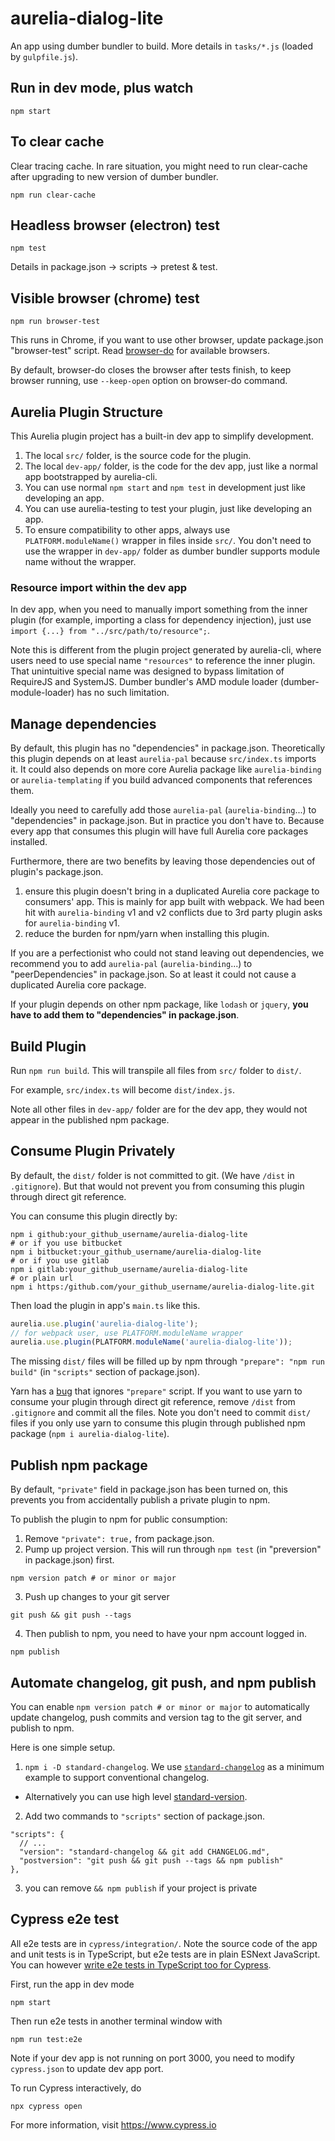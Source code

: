 # aurelia-dialog-lite

An app using dumber bundler to build. More details in `tasks/*.js` (loaded by `gulpfile.js`).

## Run in dev mode, plus watch

    npm start

## To clear cache

Clear tracing cache. In rare situation, you might need to run clear-cache after upgrading to new version of dumber bundler.

    npm run clear-cache

## Headless browser (electron) test

    npm test

Details in package.json -> scripts -> pretest & test.

## Visible browser (chrome) test

    npm run browser-test

This runs in Chrome, if you want to use other browser, update package.json "browser-test" script. Read [browser-do](https://github.com/3cp/browser-do) for available browsers.

By default, browser-do closes the browser after tests finish, to keep browser running, use `--keep-open` option on browser-do command.


## Aurelia Plugin Structure

This Aurelia plugin project has a built-in dev app to simplify development.

1. The local `src/` folder, is the source code for the plugin.
2. The local `dev-app/` folder, is the code for the dev app, just like a normal app bootstrapped by aurelia-cli.
3. You can use normal `npm start` and `npm test` in development just like developing an app.
4. You can use aurelia-testing to test your plugin, just like developing an app.
5. To ensure compatibility to other apps, always use `PLATFORM.moduleName()` wrapper in files inside `src/`. You don't need to use the wrapper in `dev-app/` folder as dumber bundler supports module name without the wrapper.

### Resource import within the dev app

In dev app, when you need to manually import something from the inner plugin (for example, importing a class for dependency injection), just use `import {...} from "../src/path/to/resource";`.

Note this is different from the plugin project generated by aurelia-cli, where users need to use special name `"resources"` to reference the inner plugin. That unintuitive special name was designed to bypass limitation of RequireJS and SystemJS. Dumber bundler's AMD module loader (dumber-module-loader) has no such limitation.

## Manage dependencies

By default, this plugin has no "dependencies" in package.json. Theoretically this plugin depends on at least `aurelia-pal` because `src/index.ts` imports it. It could also depends on more core Aurelia package like `aurelia-binding` or `aurelia-templating` if you build advanced components that references them.

Ideally you need to carefully add those `aurelia-pal` (`aurelia-binding`...) to "dependencies" in package.json. But in practice you don't have to. Because every app that consumes this plugin will have full Aurelia core packages installed.

Furthermore, there are two benefits by leaving those dependencies out of plugin's package.json.
1. ensure this plugin doesn't bring in a duplicated Aurelia core package to consumers' app. This is mainly for app built with webpack. We had been hit with `aurelia-binding` v1 and v2 conflicts due to 3rd party plugin asks for `aurelia-binding` v1.
2. reduce the burden for npm/yarn when installing this plugin.

If you are a perfectionist who could not stand leaving out dependencies, we recommend you to add `aurelia-pal` (`aurelia-binding`...) to "peerDependencies" in package.json. So at least it could not cause a duplicated Aurelia core package.

If your plugin depends on other npm package, like `lodash` or `jquery`, **you have to add them to "dependencies" in package.json**.

## Build Plugin

Run `npm run build`. This will transpile all files from `src/` folder to `dist/`.

For example, `src/index.ts` will become `dist/index.js`.

Note all other files in `dev-app/` folder are for the dev app, they would not appear in the published npm package.

## Consume Plugin Privately

By default, the `dist/` folder is not committed to git. (We have `/dist` in `.gitignore`). But that would not prevent you from consuming this plugin through direct git reference.

You can consume this plugin directly by:
```shell
npm i github:your_github_username/aurelia-dialog-lite
# or if you use bitbucket
npm i bitbucket:your_github_username/aurelia-dialog-lite
# or if you use gitlab
npm i gitlab:your_github_username/aurelia-dialog-lite
# or plain url
npm i https:/github.com/your_github_username/aurelia-dialog-lite.git
```

Then load the plugin in app's `main.ts` like this.
```js
aurelia.use.plugin('aurelia-dialog-lite');
// for webpack user, use PLATFORM.moduleName wrapper
aurelia.use.plugin(PLATFORM.moduleName('aurelia-dialog-lite'));
```

The missing `dist/` files will be filled up by npm through `"prepare": "npm run build"` (in `"scripts"` section of package.json).

Yarn has a [bug](https://github.com/yarnpkg/yarn/issues/5235) that ignores `"prepare"` script. If you want to use yarn to consume your plugin through direct git reference, remove `/dist` from `.gitignore` and commit all the files. Note you don't need to commit `dist/` files if you only use yarn to consume this plugin through published npm package (`npm i aurelia-dialog-lite`).

## Publish npm package

By default, `"private"` field in package.json has been turned on, this prevents you from accidentally publish a private plugin to npm.

To publish the plugin to npm for public consumption:

1. Remove `"private": true,` from package.json.
2. Pump up project version. This will run through `npm test` (in "preversion" in package.json) first.
```shell
npm version patch # or minor or major
```
3. Push up changes to your git server
```shell
git push && git push --tags
```
4. Then publish to npm, you need to have your npm account logged in.
```shell
npm publish
```

## Automate changelog, git push, and npm publish

You can enable `npm version patch # or minor or major` to automatically update changelog, push commits and version tag to the git server, and publish to npm.

Here is one simple setup.
1. `npm i -D standard-changelog`. We use [`standard-changelog`](https://github.com/conventional-changelog/conventional-changelog) as a minimum example to support conventional changelog.
  * Alternatively you can use high level [standard-version](https://github.com/conventional-changelog/standard-version).
2. Add two commands to `"scripts"` section of package.json.
```
"scripts": {
  // ...
  "version": "standard-changelog && git add CHANGELOG.md",
  "postversion": "git push && git push --tags && npm publish"
},
```
3. you can remove `&& npm publish` if your project is private


## Cypress e2e test

All e2e tests are in `cypress/integration/`.
Note the source code of the app and unit tests is in TypeScript, but e2e tests are in plain ESNext JavaScript. You can however [write e2e tests in TypeScript too for Cypress](https://docs.cypress.io/guides/tooling/typescript-support.html#Transpiling-TypeScript-test-files).

First, run the app in dev mode

    npm start

Then run e2e tests in another terminal window with

    npm run test:e2e

Note if your dev app is not running on port 3000, you need to modify `cypress.json` to update dev app port.

To run Cypress interactively, do

    npx cypress open

For more information, visit https://www.cypress.io
